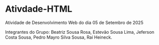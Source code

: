 # Ativdade-HTML
Atividade de Desenvolvimento Web do dia 05 de Setembro de 2025

Integrantes do Grupo:
Beatriz Sousa Rosa,
Estevão Sousa Lima,
Jeferson Costa Sousa,
Pedro Mayro Silva Sousa,
Raí Heineck.
